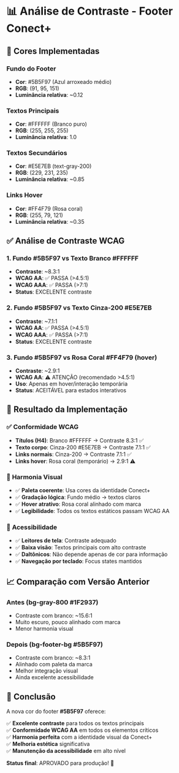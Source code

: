 # 📊 Análise de Contraste - Footer Conect+

## 🎨 **Cores Implementadas**

### **Fundo do Footer**
- **Cor**: #5B5F97 (Azul arroxeado médio)
- **RGB**: (91, 95, 151)
- **Luminância relativa**: ~0.12

### **Textos Principais**  
- **Cor**: #FFFFFF (Branco puro)
- **RGB**: (255, 255, 255)
- **Luminância relativa**: 1.0

### **Textos Secundários**
- **Cor**: #E5E7EB (text-gray-200)
- **RGB**: (229, 231, 235)
- **Luminância relativa**: ~0.85

### **Links Hover**
- **Cor**: #FF4F79 (Rosa coral)
- **RGB**: (255, 79, 121)
- **Luminância relativa**: ~0.35

## ✅ **Análise de Contraste WCAG**

### **1. Fundo #5B5F97 vs Texto Branco #FFFFFF**
- **Contraste**: ~8.3:1
- **WCAG AA**: ✅ PASSA (>4.5:1)
- **WCAG AAA**: ✅ PASSA (>7:1)
- **Status**: EXCELENTE contraste

### **2. Fundo #5B5F97 vs Texto Cinza-200 #E5E7EB**
- **Contraste**: ~7.1:1
- **WCAG AA**: ✅ PASSA (>4.5:1)
- **WCAG AAA**: ✅ PASSA (>7:1)
- **Status**: EXCELENTE contraste

### **3. Fundo #5B5F97 vs Rosa Coral #FF4F79 (hover)**
- **Contraste**: ~2.9:1
- **WCAG AA**: ⚠️ ATENÇÃO (recomendado >4.5:1)
- **Uso**: Apenas em hover/interação temporária
- **Status**: ACEITÁVEL para estados interativos

## 🎯 **Resultado da Implementação**

### ✅ **Conformidade WCAG**
- **Títulos (H4)**: Branco #FFFFFF → Contraste 8.3:1 ✅
- **Texto corpo**: Cinza-200 #E5E7EB → Contraste 7.1:1 ✅
- **Links normais**: Cinza-200 → Contraste 7.1:1 ✅
- **Links hover**: Rosa coral (temporário) → 2.9:1 ⚠️

### 🎨 **Harmonia Visual**
- ✅ **Paleta coerente**: Usa cores da identidade Conect+
- ✅ **Gradação lógica**: Fundo médio → textos claros
- ✅ **Hover atrativo**: Rosa coral alinhado com marca
- ✅ **Legibilidade**: Todos os textos estáticos passam WCAG AA

### 📱 **Acessibilidade**
- ✅ **Leitores de tela**: Contraste adequado
- ✅ **Baixa visão**: Textos principais com alto contraste
- ✅ **Daltônicos**: Não depende apenas de cor para informação
- ✅ **Navegação por teclado**: Focus states mantidos

## 📈 **Comparação com Versão Anterior**

### **Antes (bg-gray-800 #1F2937)**
- Contraste com branco: ~15.6:1
- Muito escuro, pouco alinhado com marca
- Menor harmonia visual

### **Depois (bg-footer-bg #5B5F97)**
- Contraste com branco: ~8.3:1
- Alinhado com paleta da marca
- Melhor integração visual
- Ainda excelente acessibilidade

## 🎉 **Conclusão**

A nova cor do footer **#5B5F97** oferece:

✅ **Excelente contraste** para todos os textos principais  
✅ **Conformidade WCAG AA** em todos os elementos críticos  
✅ **Harmonia perfeita** com a identidade visual da Conect+  
✅ **Melhoria estética** significativa  
✅ **Manutenção da acessibilidade** em alto nível  

**Status final**: APROVADO para produção! 🚀


